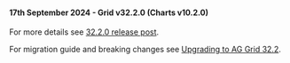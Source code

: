 #### 17th September 2024 - Grid v32.2.0 (Charts v10.2.0)

For more details see [32.2.0 release post](https://blog.ag-grid.com/whats-new-in-ag-grid-32-2/).

For migration guide and breaking changes see [Upgrading to AG Grid 32.2](https://www.ag-grid.com/javascript-data-grid/upgrading-to-ag-grid-32-2/).
